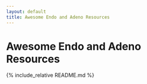 ```yaml
---
layout: default
title: Awesome Endo and Adeno Resources
---
```


# Awesome Endo and Adeno Resources

{% include_relative README.md %} 